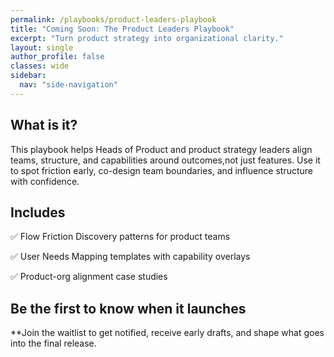 ```yaml
---
permalink: /playbooks/product-leaders-playbook
title: "Coming Soon: The Product Leaders Playbook"
excerpt: "Turn product strategy into organizational clarity."
layout: single
author_profile: false
classes: wide
sidebar:
  nav: "side-navigation"
---
```


## What is it?

This playbook helps Heads of Product and product strategy leaders align teams, structure, and capabilities around outcomes,not just features. Use it to spot friction early, co-design team boundaries, and influence structure with confidence.

## Includes

✅ Flow Friction Discovery patterns for product teams

✅ User Needs Mapping templates with capability overlays

✅ Product-org alignment case studies

## Be the first to know when it launches

**Join the waitlist to get notified, receive early drafts, and shape what goes into the final release.

<script async data-uid="ca0dce09dd" src="https://conjurer.kit.com/ca0dce09dd/index.js"></script>

